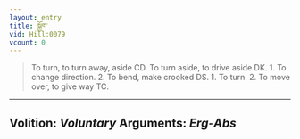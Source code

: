 ```yaml
---
layout: entry
title: སྐྱོག་
vid: Hill:0079
vcount: 0
---
```

> To turn, to turn away, aside CD\. To turn aside, to drive aside DK\. 1\. To change direction\. 2\. To bend, make crooked DS\. 1\. To turn\. 2\. To move over, to give way TC\.

---
Volition: _Voluntary_
Arguments: _Erg-Abs_
---

